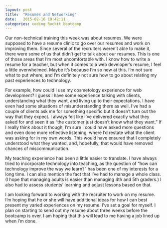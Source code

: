 ```yaml
---
layout: post
title:  "Resumes and Networking"
date:   2015-02-16 19:42:11
categories: coding Rockit bootcamp 
---
```

Our non-technical training this week was about resumes. We were supposed to have a resume clinic to go over our resumes and work on improving them. Since several of the recruiters weren’t able to make it, there were some of us that didn’t get to talk about our resumes. This is one of those areas that I’m most uncomfortable with. I know how to write a resume for a teacher, but when it comes to a web developer’s resume, I feel a little overwhelmed. Maybe it’s because I’m so new at this. I’m not sure what to put where, and I’m definitely not sure how to go about relating my past experiences to technology. 

For example, how could I use my cosmetology experience for web development? I guess I have some experience talking with clients, understanding what they want, and living up to their expectations. I have even had some situations of misunderstanding there as well. I’ve had a couple of clients ask me for something specific but it doesn’t turn out the way that they expect. I always felt like I’ve delivered exactly what they asked for and seen it as “the customer just doesn’t know what they want.” If I really think about it though, I’m sure I could have asked more questions and even done more reflective listening, where I’d restate what the client was asking for in my own words. This would have ensured that I completely understood what they wanted, and, hopefully, that would have removed chances of miscommunication. 

My teaching experience has been a little easier to translate. I have always tried to incorporate technology into teaching, as the question of “how can technology improve the way we learn?” has been one of my interests for a long time. I can also mention the fact that I’ve had to manage a whole class. (I hope that managing adults is easier than managing 4th and 5th graders.) I also had to assess students’ learning and adjust lessons based on that. 

I am looking forward to working with the recruiter to work on my resume. I’m hoping that he or she will have additional ideas for how I can best present my varied experiences on my resume. I’ve set a goal for myself. I plan on starting to send out my resume about three weeks before the bootcamp is over. I am hoping that this will lead to me having a job lined up when I’m done.

